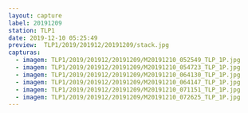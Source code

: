 ```yaml
---
layout: capture
label: 20191209
station: TLP1
date: 2019-12-10 05:25:49
preview:  TLP1/2019/201912/20191209/stack.jpg
capturas:
  - imagem: TLP1/2019/201912/20191209/M20191210_052549_TLP_1P.jpg
  - imagem: TLP1/2019/201912/20191209/M20191210_054723_TLP_1P.jpg
  - imagem: TLP1/2019/201912/20191209/M20191210_064130_TLP_1P.jpg
  - imagem: TLP1/2019/201912/20191209/M20191210_064147_TLP_1P.jpg
  - imagem: TLP1/2019/201912/20191209/M20191210_071151_TLP_1P.jpg
  - imagem: TLP1/2019/201912/20191209/M20191210_072625_TLP_1P.jpg
---
```

